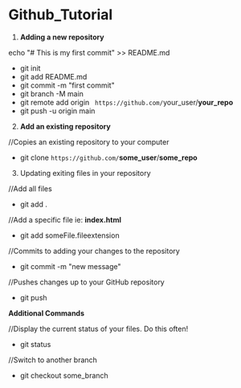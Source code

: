 <html>

# Github_Tutorial

1. **Adding a new repository**

echo "# This is my first commit" >> README.md

- git init
- git add README.md
- git commit -m "first commit"
- git branch -M main
- git remote add origin ` https://github.com/`your_user</span>/**your_repo**
- git push -u origin main

2. **Add an existing repository**

//Copies an existing repository to your computer

- git clone `https://github.com/`**some_user**/**some_repo**

3. Updating exiting files in your repository

//Add all files

- git add .

//Add a specific file ie: **index.html**

- git add someFile.fileextension

//Commits to adding your changes to the repository

- git commit -m "new message"

//Pushes changes up to your GitHub repository

- git push

**Additional Commands**

//Display the current status of your files. Do this often!

- git status

//Switch to another branch

- git checkout some_branch

```

```

</html>
